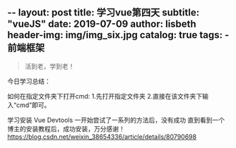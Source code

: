 --
layout:     post
title:     学习vue第四天
subtitle:    "vueJS"
date:       2019-07-09
author:     lisbeth
header-img: img/img_six.jpg
catalog: true
tags:
    - 前端框架
---
>活到老，学到老！


今日学习总结：

如何在指定文件夹下打开cmd:
1.先打开指定文件夹
2.直接在该文件夹下输入“cmd”即可。

学习安装 Vue Devtools
一开始尝试了一系列的方法后，没有成功
直到看到一个博主的安装教程后，成功安装，万分感谢！
https://blog.csdn.net/weixin_38654336/article/details/80790698
